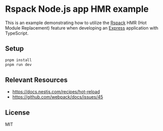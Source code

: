 # Rspack Node.js app HMR example

This is an example demonstrating how to utilize the [Rspack](https://rspack.dev/) HMR (Hot Module Replacement) feature when developing an [Express](https://expressjs.com/) application with TypeScript.

## Setup

```bash
pnpm install
pnpm run dev
```

## Relevant Resources

* https://docs.nestjs.com/recipes/hot-reload
* https://github.com/webpack/docs/issues/45

## License

MIT

